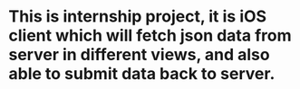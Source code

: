 # This is internship project, it is iOS client which will fetch json data from server in different views, and also able to submit data back to server.
